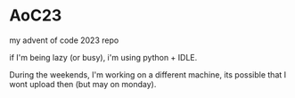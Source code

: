 # AoC23
my advent of code 2023 repo

if I'm being lazy (or busy), i'm using python + IDLE.

During the weekends, I'm working on a different machine, its possible that I wont upload then (but may on monday).
